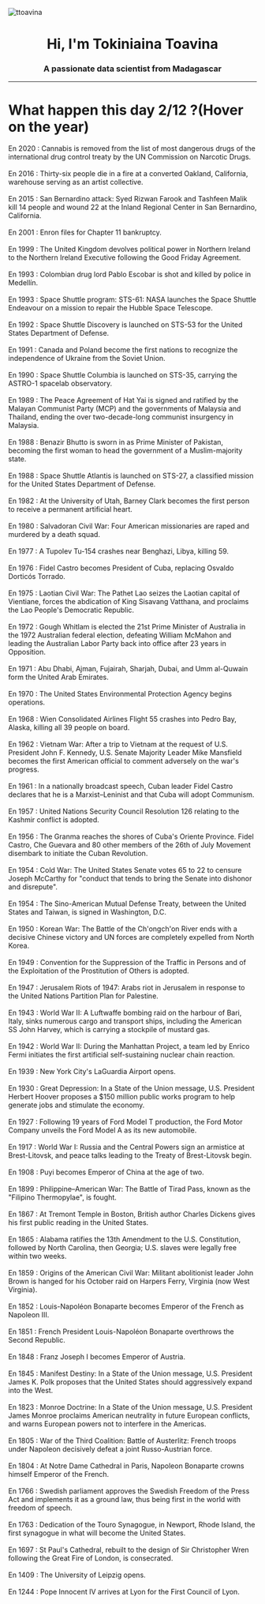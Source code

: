 
<p align="left"> <img src="https://komarev.com/ghpvc/?username=ttoavina&label=Profile%20views&color=0e75b6&style=flat" alt="ttoavina" /> </p>
<h1 align="center">Hi, I'm Tokiniaina Toavina</h1>
<h3 align="center">A passionate data scientist from Madagascar</h3>
    
<hr/>
<h1> What happen this day 2/12 ?(Hover on the year)</h1>

En 2020 : Cannabis is removed from the list of most dangerous drugs of the international drug control treaty by the UN Commission on Narcotic Drugs.
<br/><br/>
En 2016 : Thirty-six people die in a fire at a converted Oakland, California, warehouse serving as an artist collective.
<br/><br/>
En 2015 : San Bernardino attack: Syed Rizwan Farook and Tashfeen Malik kill 14 people and wound 22 at the Inland Regional Center in San Bernardino, California.
<br/><br/>
En 2001 : Enron files for Chapter 11 bankruptcy.
<br/><br/>
En 1999 : The United Kingdom devolves political power in Northern Ireland to the Northern Ireland Executive following the Good Friday Agreement.
<br/><br/>
En 1993 : Colombian drug lord Pablo Escobar is shot and killed by police in Medellín.
<br/><br/>
En 1993 : Space Shuttle program: STS-61: NASA launches the Space Shuttle Endeavour on a mission to repair the Hubble Space Telescope.
<br/><br/>
En 1992 : Space Shuttle Discovery is launched on STS-53 for the United States Department of Defense.
<br/><br/>
En 1991 : Canada and Poland become the first nations to recognize the independence of Ukraine from the Soviet Union.
<br/><br/>
En 1990 : Space Shuttle Columbia is launched on STS-35, carrying the ASTRO-1 spacelab observatory.
<br/><br/>
En 1989 : The Peace Agreement of Hat Yai is signed and ratified by the Malayan Communist Party (MCP) and the governments of Malaysia and Thailand, ending the over two-decade-long communist insurgency in Malaysia.
<br/><br/>
En 1988 : Benazir Bhutto is sworn in as Prime Minister of Pakistan, becoming the first woman to head the government of a Muslim-majority state.
<br/><br/>
En 1988 : Space Shuttle Atlantis is launched on STS-27, a classified mission for the United States Department of Defense.
<br/><br/>
En 1982 : At the University of Utah, Barney Clark becomes the first person to receive a permanent artificial heart.
<br/><br/>
En 1980 : Salvadoran Civil War: Four American missionaries are raped and murdered by a death squad.
<br/><br/>
En 1977 : A Tupolev Tu-154 crashes near Benghazi, Libya, killing 59.
<br/><br/>
En 1976 : Fidel Castro becomes President of Cuba, replacing Osvaldo Dorticós Torrado.
<br/><br/>
En 1975 : Laotian Civil War: The Pathet Lao seizes the Laotian capital of Vientiane, forces the abdication of King Sisavang Vatthana, and proclaims the Lao People's Democratic Republic.
<br/><br/>
En 1972 : Gough Whitlam is elected the 21st Prime Minister of Australia in the 1972 Australian federal election, defeating William McMahon and leading the Australian Labor Party back into office after 23 years in Opposition.
<br/><br/>
En 1971 : Abu Dhabi, Ajman, Fujairah, Sharjah, Dubai, and Umm al-Quwain form the United Arab Emirates.
<br/><br/>
En 1970 : The United States Environmental Protection Agency begins operations.
<br/><br/>
En 1968 : Wien Consolidated Airlines Flight 55 crashes into Pedro Bay, Alaska, killing all 39 people on board.
<br/><br/>
En 1962 : Vietnam War: After a trip to Vietnam at the request of U.S. President John F. Kennedy, U.S. Senate Majority Leader Mike Mansfield becomes the first American official to comment adversely on the war's progress.
<br/><br/>
En 1961 : In a nationally broadcast speech, Cuban leader Fidel Castro declares that he is a Marxist–Leninist and that Cuba will adopt Communism.
<br/><br/>
En 1957 : United Nations Security Council Resolution 126 relating to the Kashmir conflict is adopted.
<br/><br/>
En 1956 : The Granma reaches the shores of Cuba's Oriente Province. Fidel Castro, Che Guevara and 80 other members of the 26th of July Movement disembark to initiate the Cuban Revolution.
<br/><br/>
En 1954 : Cold War: The United States Senate votes 65 to 22 to censure Joseph McCarthy for "conduct that tends to bring the Senate into dishonor and disrepute".
<br/><br/>
En 1954 : The Sino-American Mutual Defense Treaty, between the United States and Taiwan, is signed in Washington, D.C.
<br/><br/>
En 1950 : Korean War: The Battle of the Ch'ongch'on River ends with a decisive Chinese victory and UN forces are completely expelled from North Korea.
<br/><br/>
En 1949 : Convention for the Suppression of the Traffic in Persons and of the Exploitation of the Prostitution of Others is adopted.
<br/><br/>
En 1947 : Jerusalem Riots of 1947: Arabs riot in Jerusalem in response to the United Nations Partition Plan for Palestine.
<br/><br/>
En 1943 : World War II: A Luftwaffe bombing raid on the harbour of Bari, Italy, sinks numerous cargo and transport ships, including the American SS John Harvey, which is carrying a stockpile of mustard gas.
<br/><br/>
En 1942 : World War II: During the Manhattan Project, a team led by Enrico Fermi initiates the first artificial self-sustaining nuclear chain reaction.
<br/><br/>
En 1939 : New York City's LaGuardia Airport opens.
<br/><br/>
En 1930 : Great Depression: In a State of the Union message, U.S. President Herbert Hoover proposes a $150 million public works program to help generate jobs and stimulate the economy.
<br/><br/>
En 1927 : Following 19 years of Ford Model T production, the Ford Motor Company unveils the Ford Model A as its new automobile.
<br/><br/>
En 1917 : World War I: Russia and the Central Powers sign an armistice at Brest-Litovsk, and peace talks leading to the Treaty of Brest-Litovsk begin.
<br/><br/>
En 1908 : Puyi becomes Emperor of China at the age of two.
<br/><br/>
En 1899 : Philippine–American War: The Battle of Tirad Pass, known as the "Filipino Thermopylae", is fought.
<br/><br/>
En 1867 : At Tremont Temple in Boston, British author Charles Dickens gives his first public reading in the United States.
<br/><br/>
En 1865 : Alabama ratifies the 13th Amendment to the U.S. Constitution, followed by North Carolina, then Georgia; U.S. slaves were legally free within two weeks.
<br/><br/>
En 1859 : Origins of the American Civil War: Militant abolitionist leader John Brown is hanged for his October raid on Harpers Ferry, Virginia (now West Virginia).
<br/><br/>
En 1852 : Louis-Napoléon Bonaparte becomes Emperor of the French as Napoleon III.
<br/><br/>
En 1851 : French President Louis-Napoléon Bonaparte overthrows the Second Republic.
<br/><br/>
En 1848 : Franz Joseph I becomes Emperor of Austria.
<br/><br/>
En 1845 : Manifest Destiny: In a State of the Union message, U.S. President James K. Polk proposes that the United States should aggressively expand into the West.
<br/><br/>
En 1823 : Monroe Doctrine: In a State of the Union message, U.S. President James Monroe proclaims American neutrality in future European conflicts, and warns European powers not to interfere in the Americas.
<br/><br/>
En 1805 : War of the Third Coalition: Battle of Austerlitz: French troops under Napoleon decisively defeat a joint Russo-Austrian force.
<br/><br/>
En 1804 : At Notre Dame Cathedral in Paris, Napoleon Bonaparte crowns himself Emperor of the French.
<br/><br/>
En 1766 : Swedish parliament approves the Swedish Freedom of the Press Act and implements it as a ground law, thus being first in the world with freedom of speech.
<br/><br/>
En 1763 : Dedication of the Touro Synagogue, in Newport, Rhode Island, the first synagogue in what will become the United States.
<br/><br/>
En 1697 : St Paul's Cathedral, rebuilt to the design of Sir Christopher Wren following the Great Fire of London, is consecrated.
<br/><br/>
En 1409 : The University of Leipzig opens.
<br/><br/>
En 1244 : Pope Innocent IV arrives at Lyon for the First Council of Lyon.
<br/><br/>
